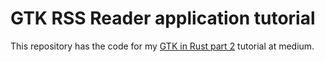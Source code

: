# GTK RSS Reader application tutorial
This repository has the code for my [GTK in Rust part 2](https://blog.devgenius.io/using-template-files-in-rust-for-a-gtk4-libadwaita-ui-8322694cbc3c) tutorial at medium. 
